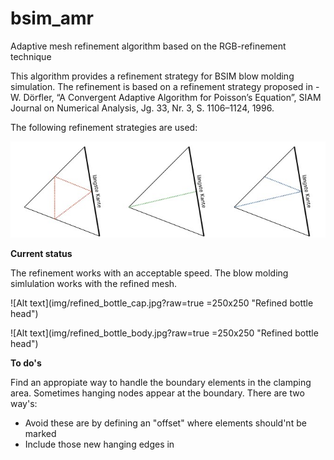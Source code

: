 # bsim_amr
Adaptive mesh refinement algorithm based on the RGB-refinement technique

This algorithm provides a refinement strategy for BSIM blow molding simulation. The refinement is based on a refinement strategy proposed in 
-W. Dörfler, “A Convergent Adaptive Algorithm for Poisson’s Equation”, SIAM
Journal on Numerical Analysis, Jg. 33, Nr. 3, S. 1106–1124, 1996.


The following refinement strategies are used:

![Alt text](img/ref_strategy.jpg?raw=true "Refinement strategy")

**Current status**

The refinement works with an acceptable speed. The blow molding simlulation works with the refined mesh.

![Alt text](img/refined_bottle_cap.jpg?raw=true =250x250 "Refined bottle head")



![Alt text](img/refined_bottle_body.jpg?raw=true =250x250 "Refined bottle head")

**To do's**

Find an appropiate way to handle the boundary elements in the clamping area. Sometimes hanging nodes appear
at the boundary. There are two way's: 

- Avoid these are by defining an "offset" where elements should'nt be marked
- Include those new hanging edges in 